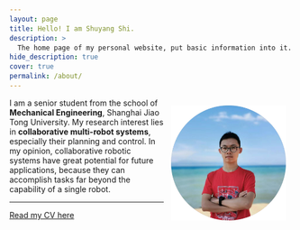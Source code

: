 ```yaml
---
layout: page
title: Hello! I am Shuyang Shi.
description: >
  The home page of my personal website, put basic information into it.
hide_description: true
cover: true
permalink: /about/
---
```

<img src="assets/icons/circle_head.png" style="zoom:26%; float:right; padding:50px;" />

I am a senior student from the school of **Mechanical Engineering**, Shanghai Jiao Tong University.
My research interest lies in **collaborative multi-robot systems**, especially their planning and
control.
In my opinion, collaborative robotic systems have great potential for future applications, because they can
accomplish tasks far beyond the capability of a single robot.

----

[Read my CV here](/files/CV_ssy_v0912.pdf)
